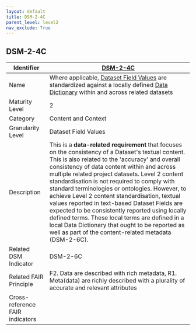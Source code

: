 ```yaml
---
layout: default
title: DSM-2-4C
parent_level: level2
nav_exclude: True
---
```


## DSM-2-4C

| Identifier | [DSM-2-4C](https://github.com/FAIRplus/Data-Maturity/blob/master/docs/_indicators/DSM-2-4C.md) |
| ---------- | ----------|
| Name | Where applicable, [Dataset Field Values](https://fairplus.github.io/Data-Maturity/docs/Glossary/#dataset-field-values) are standardized against a locally defined [Data Dictionary](https://fairplus.github.io/Data-Maturity/docs/Glossary/#data-dictionary) within and across related datasets |
| Maturity Level | 2 |
| Category | Content and Context |
| Granularity Level | Dataset Field Values |
| Description | This is a **data-related requirement** that focuses on the consistency of a Dataset's textual content. This is also related to the 'accuracy' and overall consistency of data content within and across multiple related project datasets. Level 2 content standardisation is not required to comply with standard terminologies or ontologies. However, to achieve Level 2 content standardisation, textual values reported in text-based Dataset Fields are expected to be consistently reported using locally defined terms. These local terms are defined in a local Data Dictionary that ought to be reported as well as part of the content-related metadata (DSM-2-6C). |
| Related DSM Indicator | DSM-2-6C |
| Related FAIR Principle | F2. Data are described with rich metadata, R1. Meta(data) are richly described with a plurality of accurate and relevant attributes |
| Cross-reference FAIR indicators | |
